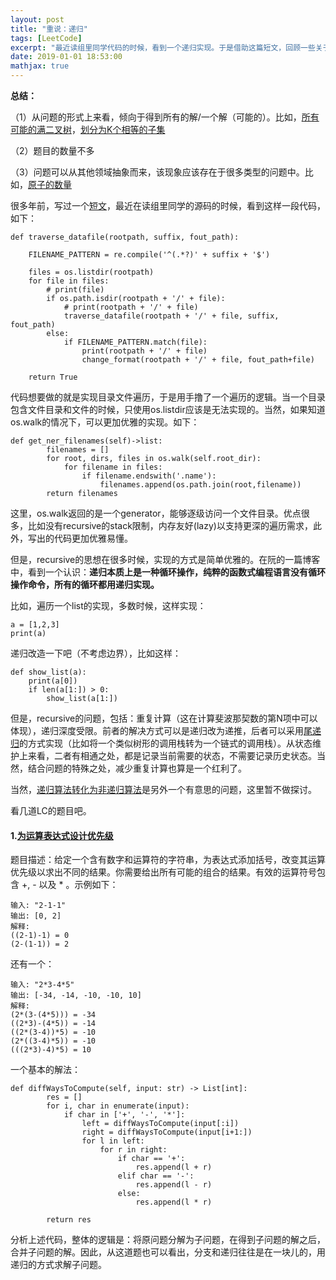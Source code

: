```yaml
---
layout: post
title: "重说：递归"
tags: [LeetCode]
excerpt: "最近读组里同学代码的时候，看到一个递归实现。于是借助这篇短文，回顾一些关于递归的问题。"
date: 2019-01-01 18:53:00
mathjax: true
---
```


**总结：**

（1）从问题的形式上来看，倾向于得到所有的解/一个解（可能的）。比如，[所有可能的满二叉树](https://leetcode-cn.com/problems/all-possible-full-binary-trees/solution/suo-you-ke-neng-de-man-er-cha-shu-by-leetcode/)，[划分为K个相等的子集](https://leetcode-cn.com/problems/partition-to-k-equal-sum-subsets/)

（2）题目的数量不多

（3）问题可以从其他领域抽象而来，该现象应该存在于很多类型的问题中。比如，[原子的数量](https://leetcode-cn.com/problems/number-of-atoms/)

很多年前，写过一个[短文](https://zhpmatrix.github.io/2016/10/11/code-tricks/)，最近在读组里同学的源码的时候，看到这样一段代码，如下：

```
def traverse_datafile(rootpath, suffix, fout_path):
    
    FILENAME_PATTERN = re.compile('^(.*?)' + suffix + '$')
    
    files = os.listdir(rootpath)
    for file in files:
        # print(file)
        if os.path.isdir(rootpath + '/' + file):
            # print(rootpath + '/' + file)
            traverse_datafile(rootpath + '/' + file, suffix, fout_path)
        else:
            if FILENAME_PATTERN.match(file):
                print(rootpath + '/' + file)
                change_format(rootpath + '/' + file, fout_path+file)
    
    return True

```
代码想要做的就是实现目录文件遍历，于是用手撸了一个遍历的逻辑。当一个目录包含文件目录和文件的时候，只使用os.listdir应该是无法实现的。当然，如果知道os.walk的情况下，可以更加优雅的实现。如下：

```
def get_ner_filenames(self)->list:
        filenames = []
        for root, dirs, files in os.walk(self.root_dir):
            for filename in files:
                if filename.endswith('.name'):
                    filenames.append(os.path.join(root,filename))
        return filenames
```
这里，os.walk返回的是一个generator，能够逐级访问一个文件目录。优点很多，比如没有recursive的stack限制，内存友好(lazy)以支持更深的遍历需求，此外，写出的代码更加优雅易懂。

但是，recursive的思想在很多时候，实现的方式是简单优雅的。在阮的一篇博客中，看到一个认识：**递归本质上是一种循环操作，纯粹的函数式编程语言没有循环操作命令，所有的循环都用递归实现。**

比如，遍历一个list的实现，多数时候，这样实现：

```
a = [1,2,3]
print(a)
```

递归改造一下吧（不考虑边界），比如这样：

```
def show_list(a):
	print(a[0])
	if len(a[1:]) > 0:
		show_list(a[1:])
```

但是，recursive的问题，包括：重复计算（这在计算斐波那契数的第N项中可以体现），递归深度受限。前者的解决方式可以是递归改为递推，后者可以采用[尾递归](https://www.ruanyifeng.com/blog/2015/04/tail-call.html)的方式实现（比如将一个类似树形的调用栈转为一个链式的调用栈）。从状态维护上来看，二者有相通之处，都是记录当前需要的状态，不需要记录历史状态。当然，结合问题的特殊之处，减少重复计算也算是一个红利了。

当然，[递归算法转化为非递归算法](https://mp.weixin.qq.com/s?__biz=MzA5ODUxOTA5Mg==&mid=2652556683&idx=2&sn=5692497d7b3d352e428be81e73f2ee08&chksm=8b7e3cd0bc09b5c67cc9b557785607f552defdcff0084297dafc4d8ba9c6e9ee8231a18685a5&mpshare=1&scene=23&srcid=1122HbnVa5L18L5MtmzspUqi&sharer_sharetime=1584768314443&sharer_shareid=0e8353dcb5f53b85da8e0afe73a0021b%23rd)是另外一个有意思的问题，这里暂不做探讨。

看几道LC的题目吧。


#### 1.[为运算表达式设计优先级](https://leetcode-cn.com/problems/different-ways-to-add-parentheses/submissions/)

题目描述：给定一个含有数字和运算符的字符串，为表达式添加括号，改变其运算优先级以求出不同的结果。你需要给出所有可能的组合的结果。有效的运算符号包含 +, - 以及 * 。示例如下：

```
输入: "2-1-1"
输出: [0, 2]
解释: 
((2-1)-1) = 0 
(2-(1-1)) = 2
```
还有一个：

```
输入: "2*3-4*5"
输出: [-34, -14, -10, -10, 10]
解释: 
(2*(3-(4*5))) = -34 
((2*3)-(4*5)) = -14 
((2*(3-4))*5) = -10 
(2*((3-4)*5)) = -10 
(((2*3)-4)*5) = 10
```

一个基本的解法：

```
def diffWaysToCompute(self, input: str) -> List[int]:
		res = []
        for i, char in enumerate(input):
            if char in ['+', '-', '*']:
             	left = diffWaysToCompute(input[:i])
                right = diffWaysToCompute(input[i+1:])
                for l in left:
                    for r in right:
                        if char == '+':
                            res.append(l + r)
                        elif char == '-':
                            res.append(l - r)
                        else:
                            res.append(l * r)

        return res
```
分析上述代码，整体的逻辑是：将原问题分解为子问题，在得到子问题的解之后，合并子问题的解。因此，从这道题也可以看出，分支和递归往往是在一块儿的，用递归的方式求解子问题。
